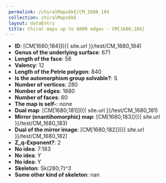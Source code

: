 ```yaml
--- 
 permalink: /chiralMaps6kE/CM_1680_184 
 collection: chiralMaps6kE
 layout: dataEntry
 title: Chiral maps up to 6000 edges - CM[1680;184]
---
```


- **ID**: [CM[1680;184]]({{ site.url }}/test/CM_1680_184)
- **Genus of the underlying surface**: 671
- **Length of the face**: 56
- **Valency**: 12
- **Length of the Petrie polygon**: 840
- **Is the automorphism group solvable?**: S
- **Number of vertices**: 280
- **Number of edges**: 1680
- **Number of faces**: 60
- **The map is self-**: none
- **Dual map**: [CM[1680;181]]({{ site.url }}/test/CM_1680_181)
- **Mirror (enantihomorphic) map**: [CM[1680;183]]({{ site.url }}/test/CM_1680_183)
- **Dual of the mirror image**: [CM[1680;182]]({{ site.url }}/test/CM_1680_182)
- **Z_q-Exponent?**: 2
- **No idea**:  7:183
- **No idea**: Y
- **No idea**: Y
- **Skeleton**: Sk(280;7)^3
- **Some other kind of skeleton**: nan
